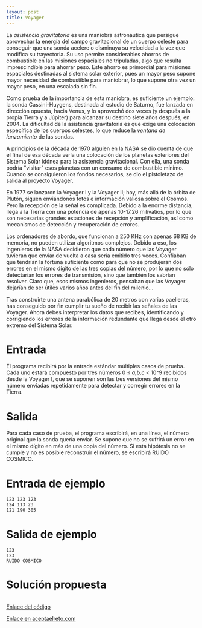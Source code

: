 ```yaml
---
layout: post
title: Voyager
---
```

La *asistencia gravitatoria* es una maniobra astronáutica que persigue aprovechar la energía del campo gravitacional de un cuerpo celeste para conseguir que una sonda acelere o disminuya su velocidad a la vez que modifica su trayectoria. Su uso permite considerables ahorros de combustible en las misiones espaciales no tripuladas, algo que resulta imprescindible para ahorrar peso. Este ahorro es primordial para misiones espaciales destinadas al sistema solar exterior, pues un mayor peso supone mayor necesidad de combustible para maniobrar, lo que supone otra vez un mayor peso, en una escalada sin fin.

Como prueba de la importancia de esta maniobra, es suficiente un ejemplo: la sonda Cassini-Huygens, destinada al estudio de Saturno, fue lanzada en dirección opuesta, hacia Venus, y lo aprovechó dos veces (y después a la propia Tierra y a Júpiter) para alcanzar su destino siete años después, en 2004. La dificultad de la asistencia gravitatoria es que exige una colocación específica de los cuerpos celestes, lo que reduce la *ventana de lanzamiento* de las sondas.

A principios de la década de 1970 alguien en la NASA se dio cuenta de que el final de esa década vería una colocación de los planetas exteriores del Sistema Solar idónea para la asistencia gravitacional. Con ella, una sonda podría "visitar" esos planetas con un consumo de combustible mínimo. Cuando se consiguieron los fondos necesarios, se dio el pistoletazo de salida al proyecto Voyager.

En 1977 se lanzaron la Voyager I y la Voyager II; hoy, más allá de la órbita de Plutón, siguen enviándonos fotos e información valiosa sobre el Cosmos. Pero la recepción de la señal es complicada. Debido a la enorme distancia, llega a la Tierra con una potencia de apenas 10-17.26 milivatios, por lo que son necesarias grandes estaciones de recepción y amplificación, así como mecanismos de detección y recuperación de errores.

Los ordenadores de abordo, que funcionan a 250 KHz con apenas 68 KB de memoria, no pueden utilizar algoritmos complejos. Debido a eso, los ingenieros de la NASA decidieron que cada número que las Voyager tuvieran que enviar de vuelta a casa sería emitido tres veces. Confiaban que tendrían la fortuna suficiente como para que no se produjeran dos errores en el mismo dígito de las tres copias del número, por lo que no sólo detectarían los errores de transmisión, sino que también los sabrían resolver. Claro que, esos mismos ingenieros, pensaban que las Voyager dejarían de ser útiles varios años antes del fin del milenio…

Tras construirte una antena parabólica de 20 metros con varias paelleras, has conseguido por fin cumplir tu sueño de recibir las señales de las Voyager. Ahora debes interpretar los datos que recibes, identificando y corrigiendo los errores de la información redundante que llega desde el otro extremo del Sistema Solar.

# Entrada

El programa recibirá por la entrada estándar múltiples casos de prueba. Cada uno estará compuesto por tres números 0 ≤ *a,b,c* < 10^9 recibidos desde la Voyager I, que se suponen son las tres versiones del mismo número enviadas repetidamente para detectar y corregir errores en la Tierra.

# Salida

Para cada caso de prueba, el programa escribirá, en una línea, el número original que la sonda quería enviar. Se supone que no se sufrirá un error en el mismo dígito en más de una copia del número. Si esta hipótesis no se cumple y no es posible reconstruir el número, se escribirá RUIDO COSMICO.

# Entrada de ejemplo

```
123 123 123
124 113 23
121 190 305
```

# Salida de ejemplo

```
123
123
RUIDO COSMICO
```
# Solución propuesta

``` python


```

[Enlace del código](https://github.com/israelem/aceptaelreto/blob/master/codes/2017-10-30-voyager.py)

[Enlace en aceptaelreto.com](https://www.aceptaelreto.com/problem/statement.php?id=256&potw=1)

